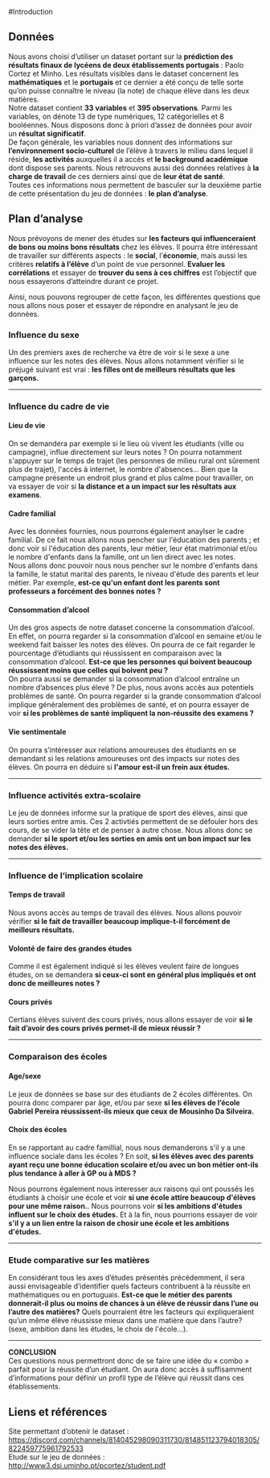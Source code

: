 #Introduction

## Données

  Nous avons choisi d’utiliser un dataset portant sur la **prédiction des résultats finaux de lycéens de deux établissements portugais** :  Paolo Cortez et  Minho.
Les résultats visibles dans le dataset concernent les **mathématiques** et le **portugais** et ce dernier a été conçu de telle sorte qu’on puisse connaître le niveau (la note) de chaque élève dans les deux matières. <br>
  Notre dataset contient **33 variables** et **395 observations**. Parmi les variables, on dénote 13 de type numériques, 12 catégorielles et 8 booléennes. Nous disposons donc à priori d’assez de données pour avoir un **résultat significatif**. <br>
  De façon générale, les variables nous donnent des informations sur **l’environnement socio-culturel** de l’élève à travers le milieu dans lequel il réside, **les activités** auxquelles il a accès et **le background académique** dont dispose ses parents. Nous retrouvons aussi des données relatives à **la charge de travail** de ces derniers ainsi que de **leur état de santé**. <br>
  Toutes ces informations nous permettent de basculer sur la deuxième partie de cette présentation du jeu de données : **le plan d’analyse**.

## Plan d’analyse

Nous prévoyons de mener des études sur **les facteurs qui influenceraient de bons ou moins bons résultats** chez les élèves. Il pourra être intéressant de travailler sur différents aspects : le **social**, l’**économie**, mais aussi les critères **relatifs à l’élève** d’un point de vue personnel.
**Evaluer les corrélations** et essayer de **trouver du sens à ces chiffres** est l’objectif que nous essayerons d’atteindre durant ce projet.

Ainsi, nous pouvons regrouper de cette façon, les différentes questions que nous allons nous poser et essayer de répondre en analysant le jeu de données.

### Influence du sexe
 Un des premiers axes de recherche va être de voir si le sexe a une influence sur les notes des élèves. Nous allons notamment vérifier si le préjugé suivant est vrai : **les filles ont de meilleurs résultats que les garçons.**
<hr>

### Influence du cadre de vie
#### Lieu de vie
  On se demandera par exemple si le lieu où vivent les étudiants (ville ou campagne), influe directement sur leurs notes ? On pourra notamment s'appuyer sur le temps de trajet (les personnes de milieu rural ont sûrement plus de trajet), l'accès à internet, le nombre d'absences... Bien que la campagne présente un endroit plus grand et plus calme pour travailler, on va essayer de voir si **la distance et a un impact sur les résultats aux examens**.

#### Cadre familial
  Avec les données fournies, nous pourrons également anaylser le cadre familial. De ce fait nous allons nous pencher sur l'éducation des parents ; et donc voir si l'éducation des parents, leur métier, leur état matrimonial et/ou le nombre d'enfants dans la famille, ont un lien direct avec les notes. <br>
  Nous allons donc pouvoir nous nous pencher sur le nombre d'enfants dans la famille, le statut marital des parents, le niveau d'étude des parents et leur métier. Par exemple, **est-ce qu'un enfant dont les parents sont professeurs a forcément des bonnes notes ?**

#### Consommation d’alcool
  Un des gros aspects de notre dataset concerne la consommation d’alcool. En effet, on pourra regarder si la consommation d’alcool en semaine et/ou le weekend fait baisser les notes des élèves. On pourra de ce fait regarder le pourcentage d’étudiants qui réussissent en comparaison avec la consommation d’alcool. **Est-ce que les personnes qui boivent beaucoup réussissent moins que celles qui boivent peu ?** <br>
  On pourra aussi se demander si la consommation d’alcool entraîne un nombre d’absences plus élevé ? De plus, nous avons accès aux potentiels problèmes de santé. On pourra regarder si la grande consommation d’alcool implique généralement des problèmes de santé, et on pourra essayer de voir **si les problèmes de santé impliquent la non-réussite des examens ?**

#### Vie sentimentale
 On pourra s’intéresser aux relations amoureuses des étudiants en se demandant si les relations amoureuses ont des impacts sur notes des élèves. On pourra en déduire si **l'amour est-il un frein aux études.**
<hr>

### Influence activités extra-scolaire
Le jeu de données informe sur la pratique de sport des élèves, ainsi que leurs sorties entre amis. Ces 2 activtiés permettent de se défouler hors des cours, de se vider la tête et de penser à autre chose. Nous allons donc se demander **si le sport et/ou les sorties en amis ont un bon impact sur les notes des élèves.**
<hr>

### Influence de l’implication scolaire
#### Temps de travail
Nous avons accès au temps de travail des élèves. Nous allons pouvoir vérifier **si le fait de travailler beaucoup implique-t-il forcément de meilleurs résultats.**

#### Volonté de faire des grandes études
Comme il est également indiqué si les élèves veulent faire de longues études, on se demandera **si ceux-ci sont en général plus impliqués et ont donc de meilleures notes ?**

#### Cours privés
Certians élèves suivent des cours privés, nous allons essayer de voir **si le fait d’avoir des cours privés permet-il de mieux réussir ?**
<hr>

### Comparaison des écoles
#### Age/sexe
Le jeux de données se base sur des étudiants de 2 écoles différentes. On pourra donc comparer par âge, et/ou par sexe **si les élèves de l’école Gabriel Pereira réussissent-ils mieux que ceux de Mousinho Da Silveira.** 

#### Choix des écoles
En se rapportant au cadre famillial, nous nous demanderons s'il y a une influence sociale dans les écoles ? En soit, **si les élèves avec des parents ayant reçu une bonne éducation scolaire et/ou avec un bon métier ont-ils plus tendance à aller à GP ou à MDS ?**

Nous pourrons également nous interesser aux raisons qui ont poussés les étudiants à choisir une école et voir **si une école attire beaucoup d'élèves pour une même raison.**. Nous pourrons voir **si les ambitions d'études influent sur le choix des études.** Et à la fin, nous pourrions essayer de voir **s'il y a un lien entre la raison de chosir une école et les ambitions d'études.**
<hr>

### Etude comparative sur les matières
En considérant tous les axes d’études présentés précédemment, il sera aussi envisageable d’identifier quels facteurs contribuent à la réussite en mathématiques ou en portuguais. **Est-ce que le métier des parents donnerait-il plus ou moins de chances à un élève de réussir dans l’une ou l’autre des matières?** Quels pourraient être les facteurs qui expliqueraient qu’un même élève réussisse mieux dans une matière que dans l’autre? (sexe, ambition dans les études, le choix de l'école...).
<hr>

**CONCLUSION** <br>
Ces questions nous permettront donc de se faire une idée du « combo » parfait pour la réussite d’un étudiant. On aura donc accès à suffisamment d’informations pour définir un profil type de l’élève qui réussit dans ces établissements.


## Liens et références

Site permettant d’obtenir le dataset : https://discord.com/channels/814045298090311730/814851123794018305/822459775961792533 <br>
Etude sur le jeu de données : http://www3.dsi.uminho.pt/pcortez/student.pdf
